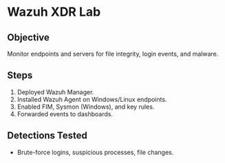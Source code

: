 # Wazuh XDR Lab

## Objective
Monitor endpoints and servers for file integrity, login events, and malware.

## Steps
1. Deployed Wazuh Manager.
2. Installed Wazuh Agent on Windows/Linux endpoints.
3. Enabled FIM, Sysmon (Windows), and key rules.
4. Forwarded events to dashboards.

## Detections Tested
- Brute-force logins, suspicious processes, file changes.
